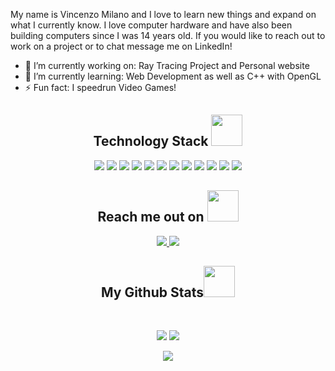 My name is Vincenzo Milano and I love to learn new things and expand on what I currently know. I love computer hardware and have also been building computers since I was 14 years old. If you would like to reach out to work on a project or to chat message me on LinkedIn!

- 🔭 I’m currently working on: Ray Tracing Project and Personal website
- 🌱 I’m currently learning: Web Development as well as C++ with OpenGL
- ⚡ Fun fact: I speedrun Video Games!
  
<p align="center">

</p>

<h2 align="center">Technology Stack <img src="https://github.com/Vincenzo-Milano/Vincenzo-Milano/blob/main/images/laptop.gif" width="50"></h2>

<p align="center">
 <img src="https://img.shields.io/badge/C-00599C?style=flat-square&logo=c&logoColor=white"/>
<img src="https://img.shields.io/badge/-Java-E34A86?style=flat-square&logo=java"/>
<img src="https://img.shields.io/badge/-C++-00599C?style=flat-square&logo=c"/>
<img src="https://img.shields.io/badge/-Python-black?style=flat-square&logo=python"/>
<img src="https://img.shields.io/badge/-Visual Basic-1572B6?style=flat-square&logo=visualbasic"/>
<img src="https://img.shields.io/badge/-HTML5-E34F26?style=flat-square&logo=html5&logoColor=white"/>
<img src="https://img.shields.io/badge/-CSS3-1572B6?style=flat-square&logo=css3"/>
<img src="https://img.shields.io/badge/-JavaScript-black?style=flat-square&logo=javascript"/>
<img src="https://img.shields.io/badge/-React-black?style=flat-square&logo=react"/>
<img src="https://img.shields.io/badge/-OpenGL-black?style=flat-square&logo=OpenGL"/>
<img src="https://img.shields.io/badge/-Git-black?style=flat-square&logo=git"/>
<img src="https://img.shields.io/badge/-GitHub-black?style=flat-square&logo=github"/>
</p>

<h2 align="center">Reach me out on <img src="https://media0.giphy.com/media/jqNPzdTTxQfOgOqpO4/source.gif" width="50"></h2>

<p align="center">
<!-- <img src="https://img.shields.io/badge/-ritik-purple?style=flat-square&logo=instagram&logoColor=white&link=https://www.instagram.com/pinkdogg307/"/> -->
<a href="mailto: vincenzomilano295@gmail.com">
 <img src="https://img.shields.io/badge/-Vincenzo Milano-c14438?style=flat-square&logo=Gmail&logoColor=white&link=mailto:vincenzomilano295@gmail.com"/>
</a>
<a href="https://www.linkedin.com/in/vincenzo-milano/">
 <img src="https://img.shields.io/badge/-Vincenzo Milano-blue?style=flat-square&logo=Linkedin&logoColor=white&link=https://www.linkedin.com/in/vincenzo-milano/"/>
</a>
</p>

<h2 align="center">
  My Github Stats<img src="https://media.giphy.com/media/VgCDAzcKvsR6OM0uWg/giphy.gif" width="50">
</h2>
 
<br>

<p align = "center">
  <img  src = "https://github-readme-stats.vercel.app/api?username=Vincenzo-Milano&show_icons=true&theme=radical&line_height=27">
  <img src = "https://github-readme-stats.vercel.app/api/top-langs/?username=Vincenzo-Milano&hide=html,css,java,shaderlab,kotlin,hlsl&theme=radical">
</p>

<p align = "center">
 <img  src="https://github-readme-streak-stats.herokuapp.com/?user=Vincenzo-Milano&show_icons=true&locale=en&layout=compact&theme=radical&line_height=0" />
</p> 
